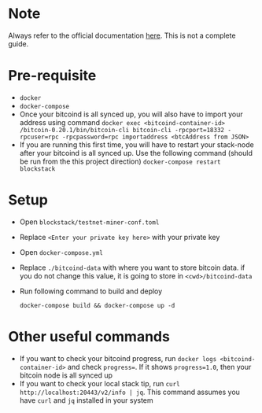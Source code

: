 # Note
Always refer to the official documentation [here](https://docs.blockstack.org/start-mining). This is not a complete guide.

# Pre-requisite

- `docker`
- `docker-compose`
- Once your bitcoind is all synced up, you will also have to import your address using command `docker exec <bitcoind-container-id> /bitcoin-0.20.1/bin/bitcoin-cli bitcoin-cli -rpcport=18332 -rpcuser=rpc -rpcpassword=rpc importaddress <btcAddress from JSON>`
- If you are running this first time, you will have to restart your stack-node after your bitcoind is all synced up. Use the following command (should be run from the this project direction)
`docker-compose restart blockstack`

# Setup

- Open `blockstack/testnet-miner-conf.toml`
- Replace `<Enter your private key here>` with your private key
- Open `docker-compose.yml`
- Replace `./bitcoind-data` with where you want to store bitcoin data. if you do not change this value, it is going to store in `<cwd>/bitcoind-data`
- Run following command to build and deploy

    `docker-compose build && docker-compose up -d`

# Other useful commands
- If you want to check your bitcoind progress, run `docker logs <bitcoind-container-id>` and check `progress=`. If it shows `progress=1.0`, then your bitcoin node is all synced up
- If you want to check your local stack tip, run `curl http://localhost:20443/v2/info | jq`. This command assumes you have `curl` and `jq` installed in your system
